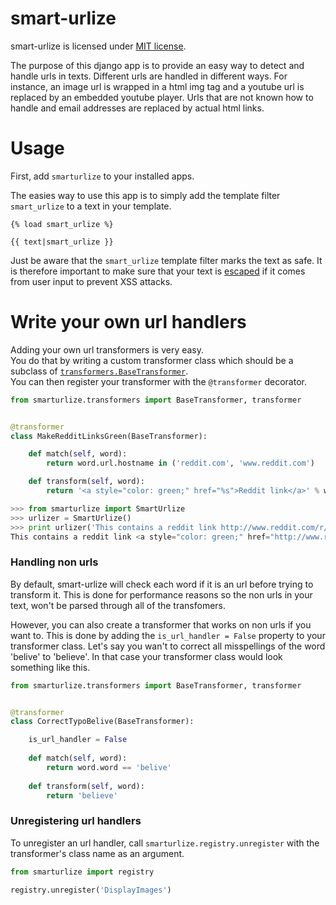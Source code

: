 smart-urlize
============

smart-urlize is licensed under [MIT license](LICENSE.md).

The purpose of this django app is to provide an easy way to detect and handle urls in texts.
Different urls are handled in different ways. For instance, an image url is wrapped in a html img tag and a youtube url is replaced by an embedded youtube player.
Urls that are not known how to handle and email addresses are replaced by actual html links.

# Usage
First, add `smarturlize` to your installed apps.

The easies way to use this app is to simply add the template filter `smart_urlize` to a text in your template.
```django
{% load smart_urlize %}

{{ text|smart_urlize }}

```
Just be aware that the `smart_urlize` template filter marks the text as safe.
It is therefore important to make sure that your text is
[escaped](https://docs.djangoproject.com/en/dev/ref/templates/builtins/#std:templatefilter-escape)
if it comes from user input to prevent XSS attacks.

# Write your own url handlers
Adding your own url transformers is very easy.  
You do that by writing a custom transformer class which should be a subclass of
[`transformers.BaseTransformer`](smarturlize/transformers.py#L5-L28).  
You can then register your transformer with the `@transformer` decorator.

```python
from smarturlize.transformers import BaseTransformer, transformer


@transformer
class MakeRedditLinksGreen(BaseTransformer):

    def match(self, word):
        return word.url.hostname in ('reddit.com', 'www.reddit.com')

    def transform(self, word):
        return '<a style="color: green;" href="%s">Reddit link</a>' % word.word
```

```python
>>> from smarturlize import SmartUrlize
>>> urlizer = SmartUrlize()
>>> print urlizer('This contains a reddit link http://www.reddit.com/r/programming')
This contains a reddit link <a style="color: green;" href="http://www.reddit.com/r/programming">Reddit link</a>
```

### Handling non urls

By default, smart-urlize will check each word if it is an url before trying to transform it.
This is done for performance reasons so the non urls in your text, won't be parsed through all of the transfomers.

However, you can also create a transformer that works on non urls if you want to.
This is done by adding the `is_url_handler = False` property to your transformer class.
Let's say you wan't to correct all misspellings of the word 'belive' to 'believe'.
In that case your transformer class would look something like this.

```python
from smarturlize.transformers import BaseTransformer, transformer


@transformer
class CorrectTypoBelive(BaseTransformer):

    is_url_handler = False
    
    def match(self, word):
        return word.word == 'belive'
        
    def transform(self, word):
        return 'believe'
```

### Unregistering url handlers

To unregister an url handler, call `smarturlize.registry.unregister` with the transformer's class name as an argument.
```python
from smarturlize import registry

registry.unregister('DisplayImages')
```
